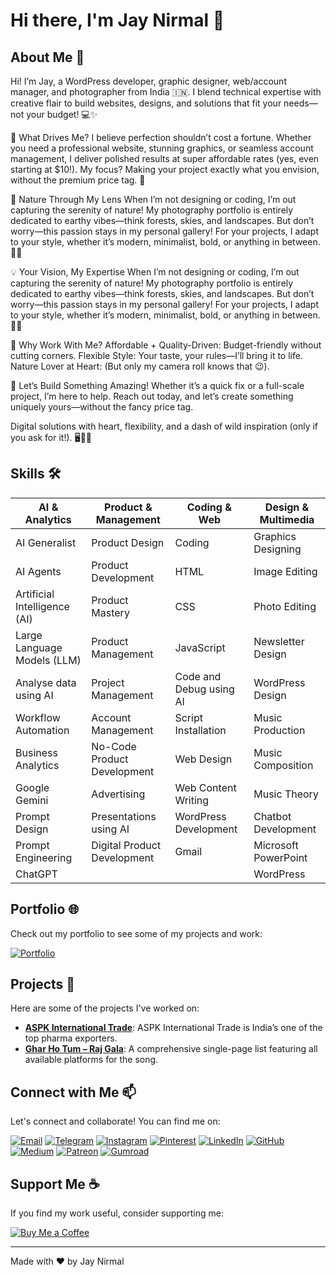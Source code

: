 # Hi there, I'm Jay Nirmal 👋

## About Me 🚀

Hi! I’m Jay, a WordPress developer, graphic designer, web/account manager, and photographer from India 🇮🇳. I blend technical expertise with creative flair to build websites, designs, and solutions that fit your needs—not your budget! 💻✨

🚀 What Drives Me?
I believe perfection shouldn’t cost a fortune. Whether you need a professional website, stunning graphics, or seamless account management, I deliver polished results at super affordable rates (yes, even starting at $10!). My focus? Making your project exactly what you envision, without the premium price tag. 💸

📸 Nature Through My Lens
When I’m not designing or coding, I’m out capturing the serenity of nature! My photography portfolio is entirely dedicated to earthy vibes—think forests, skies, and landscapes. But don’t worry—this passion stays in my personal gallery! For your projects, I adapt to your style, whether it’s modern, minimalist, bold, or anything in between. 🌄🌱

💡 Your Vision, My Expertise
When I’m not designing or coding, I’m out capturing the serenity of nature! My photography portfolio is entirely dedicated to earthy vibes—think forests, skies, and landscapes. But don’t worry—this passion stays in my personal gallery! For your projects, I adapt to your style, whether it’s modern, minimalist, bold, or anything in between. 🌄🌱

🌟 Why Work With Me?
Affordable + Quality-Driven: Budget-friendly without cutting corners.
Flexible Style: Your taste, your rules—I’ll bring it to life.
Nature Lover at Heart: (But only my camera roll knows that 😉).

📩 Let’s Build Something Amazing!
Whether it’s a quick fix or a full-scale project, I’m here to help. Reach out today, and let’s create something uniquely yours—without the fancy price tag.

Digital solutions with heart, flexibility, and a dash of wild inspiration (only if you ask for it!). 🖥️🌿💡

## Skills 🛠️

| AI & Analytics | Product & Management | Coding & Web | Design & Multimedia |
|----------------|-------------------|-------------|------------------|
| AI Generalist | Product Design | Coding | Graphics Designing |
| AI Agents | Product Development | HTML | Image Editing |
| Artificial Intelligence (AI) | Product Mastery | CSS | Photo Editing |
| Large Language Models (LLM) | Product Management | JavaScript | Newsletter Design |
| Analyse data using AI | Project Management | Code and Debug using AI | WordPress Design |
| Workflow Automation | Account Management | Script Installation | Music Production |
| Business Analytics | No-Code Product Development | Web Design | Music Composition |
| Google Gemini | Advertising | Web Content Writing | Music Theory |
| Prompt Design | Presentations using AI | WordPress Development | Chatbot Development |
| Prompt Engineering | Digital Product Development | Gmail | Microsoft PowerPoint |
| ChatGPT | | | WordPress |

## Portfolio 🌐

Check out my portfolio to see some of my projects and work:

[![Portfolio](https://img.shields.io/badge/Portfolio-View%20My%20Portfolio-blue?style=for-the-badge&logo=google-chrome)](https://jaynirmal24.blogspot.com/)

## Projects 🚀

Here are some of the projects I've worked on:

- **[ASPK International Trade](https://aspkinternationaltrade.com/)**: ASPK International Trade is India’s one of the top pharma exporters.
- **[Ghar Ho Tum – Raj Gala](https://ghar-ho-tum.netlify.app/)**: A comprehensive single-page list featuring all available platforms for the song.

## Connect with Me 📫

Let's connect and collaborate! You can find me on:

[![Email](https://img.shields.io/badge/Email%20Me-white?style=for-the-badge&logo=gmail)](mailto:jaynirmal248@gmail.com)
[![Telegram](https://img.shields.io/badge/Telegram-lightblue?style=for-the-badge&logo=Telegram)](http://t.me/jaynirmal24)
[![Instagram](https://img.shields.io/badge/Instagram-darkorange?style=for-the-badge&logo=instagram)](https://www.instagram.com/jay__nirmal/)
[![Pinterest](https://img.shields.io/badge/pinterest-red?style=for-the-badge&logo=pinterest)](https://www.pinterest.com/jaynirmal24/_created)
[![LinkedIn](https://img.shields.io/badge/Linkedin-darkblue?style=for-the-badge&logo=linkedin)](https://www.linkedin.com/in/jaynirmal248/)
[![GitHub](https://img.shields.io/badge/GitHub-black?style=for-the-badge&logo=github)](https://github.com/jaynirmal24)
[![Medium](https://img.shields.io/badge/Medium-black?style=for-the-badge&logo=medium)](https://jaynirmal.medium.com/)
[![Patreon](https://img.shields.io/badge/Patreon-black?style=for-the-badge&logo=patreon)](https://www.patreon.com/c/jaynirmal)
[![Gumroad](https://img.shields.io/badge/Gumroad-pink?style=for-the-badge&logo=gumroad)](https://jaynirmal.gumroad.com/)

## Support Me ☕

If you find my work useful, consider supporting me:

[![Buy Me a Coffee](https://img.shields.io/badge/Buy%20Me%20a%20Coffee-Support%20Me-orange?style=for-the-badge&logo=buymeacoffee)](https://coff.ee/jaynirmal)

---

Made with ❤️ by Jay Nirmal
